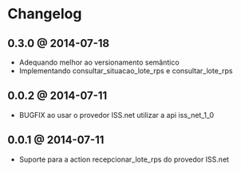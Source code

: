 # Changelog

## 0.3.0 @ 2014-07-18
* Adequando melhor ao versionamento semântico
* Implementando consultar_situacao_lote_rps e consultar_lote_rps

## 0.0.2 @ 2014-07-11
* BUGFIX ao usar o provedor ISS.net utilizar a api iss_net_1_0

## 0.0.1 @ 2014-07-11
* Suporte para a action recepcionar_lote_rps do provedor ISS.net
